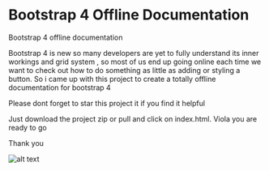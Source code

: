 # Bootstrap 4 Offline Documentation
Bootstrap 4 offline documentation

Bootstrap 4 is new so many developers are yet to fully understand its inner workings and grid system , so most of us end up going online each time we want to check out how to do something as little as adding or styling a button. So i came up with this project to create a totally offline documentation for bootstrap 4

Please dont forget to star this project it if you find it helpful

Just download the project zip or pull  and click on index.html. 
Viola you are ready to go

Thank you

![alt text](http://getbootstrap.com/assets/img/bootstrap-stack.png)


